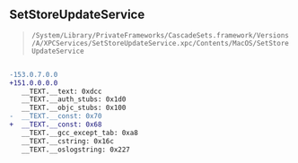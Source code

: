 ## SetStoreUpdateService

> `/System/Library/PrivateFrameworks/CascadeSets.framework/Versions/A/XPCServices/SetStoreUpdateService.xpc/Contents/MacOS/SetStoreUpdateService`

```diff

-153.0.7.0.0
+151.0.0.0.0
   __TEXT.__text: 0xdcc
   __TEXT.__auth_stubs: 0x1d0
   __TEXT.__objc_stubs: 0x100
-  __TEXT.__const: 0x70
+  __TEXT.__const: 0x68
   __TEXT.__gcc_except_tab: 0xa8
   __TEXT.__cstring: 0x16c
   __TEXT.__oslogstring: 0x227

```
